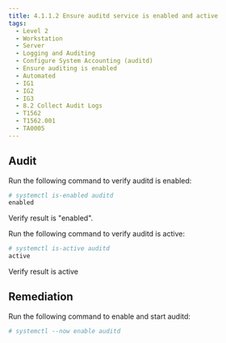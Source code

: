 ```yaml
---
title: 4.1.1.2 Ensure auditd service is enabled and active
tags:
  - Level 2
  - Workstation
  - Server
  - Logging and Auditing
  - Configure System Accounting (auditd)
  - Ensure auditing is enabled
  - Automated
  - IG1
  - IG2
  - IG3
  - 8.2 Collect Audit Logs
  - T1562
  - T1562.001
  - TA0005
---
```


## Audit
Run the following command to verify auditd is enabled:
```bash
# systemctl is-enabled auditd
enabled
```

Verify result is "enabled".

Run the following command to verify auditd is active:
```bash
# systemctl is-active auditd
active
```

Verify result is active

## Remediation
Run the following command to enable and start auditd:
```bash
# systemctl --now enable auditd
```
